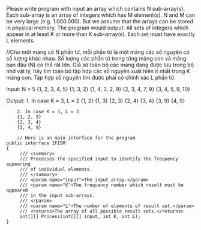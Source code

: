 Please write program with input an array which contains N sub-array(s). Each sub-array is an array of integers which has M element(s). N and M can be very large (e.g. 1.000.000). But we assume that the arrays can be stored in physical memory. The program would output: All sets of integers which appear in at least K or more than K sub-array(s). Each set must have exactly L elements.

//Cho một mảng có N phần tử, mỗi phần tử là một mảng các số nguyên có số lượng khác nhau. Số lượng các phần tử trong từng mảng con và mảng ban đầu (N) có thể rất lớn. Giả sử toàn bộ các mảng đang được lưu trong bộ nhớ vật lý, hãy tìm toàn bộ tập hợp các số nguyên xuất hiện ít nhất trong K mảng con. Tập hợp số nguyên tìm được phải có chính xác L phần tử.

Input:
		N = 5
		{1, 2, 3, 4, 5}
		{1, 3, 2}
		{1, 4, 3, 2, 9}
		{2, 3, 4, 7, 9}
		{3, 4, 5, 9, 10}
    
Output:
		1. In case K = 3, L = 2
		{1, 2}
		{1, 3}
		{2, 3}
		{2, 4}
		{3, 4}
		{3, 9}
		{4, 9}

		2. In case K = 3, L = 3
		{1, 2, 3}
		{2, 3, 4}
		{3, 4, 9}
    
        // Here is an main interface for the program
	public interface IFISM
	{
		 /// <summary>
		 /// Processes the specified input to identify the frequency appearing 
		 /// of individual elements.
		 /// </summary>
		 /// <param name="input">The input array.</param>
		 /// <param name="K">The frequency number which result must be appeared
		 /// in the input sub-arrays.
		 /// </param>
		 /// <param name="L">The number of elements of result set.</param>
		 /// <returns>The array of all possible result sets.</returns>
		 int[][] Process(int[][] input, int K, int L);
	}
